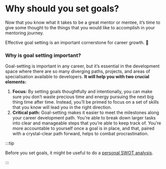 # Why should you set goals?

Now that you know what it takes to be a great mentor or mentee, it’s time to give some thought to the things that you would like to accomplish in your mentoring journey.

Effective goal setting is an important cornerstone for career growth. 🎯



### Why is goal setting important?

Goal-setting is important in any career, but it’s essential in the development space where there are so many diverging paths, projects, and areas of specialisation available to developers. **It will help you with two crucial elements:**

1. **Focus:** By setting goals thoughtfully and intentionally, you can make sure you don’t waste precious time and energy pursuing the next big thing time after time. Instead, you’ll be primed to focus on a set of skills that you know will lead you in the right direction.
2. **Critical path:** Goal-setting makes it easier to meet the milestones along your career development path. You’re able to break down larger tasks into clear and manageable steps that you’re able to keep track of. You’re more accountable to yourself once a goal is in place, and that, paired with a crystal-clear path forward, helps to combat procrastination.



<!-- Commenting this out as it's not compatible with the docusarus set up. Needs to be rebuilt -->

<!-- Here is a [cool video](https://www.youtube.com/watch?v=zESeeaFDVSw\&vl=en) and [<mark style="color:blue;">another</mark> <mark style="color:purple;"></mark> <mark style="color:blue;">one</mark>](https://www.ted.com/talks/tim\_ferriss\_why\_you\_should\_define\_your\_fears\_instead\_of\_your\_goals#t-336770) to get your goal-setting juices flowing! -->


:::tip

Before you set goals, it might be useful to do a [personal SWOT analysis](personal-swot-analysis.md).

:::
